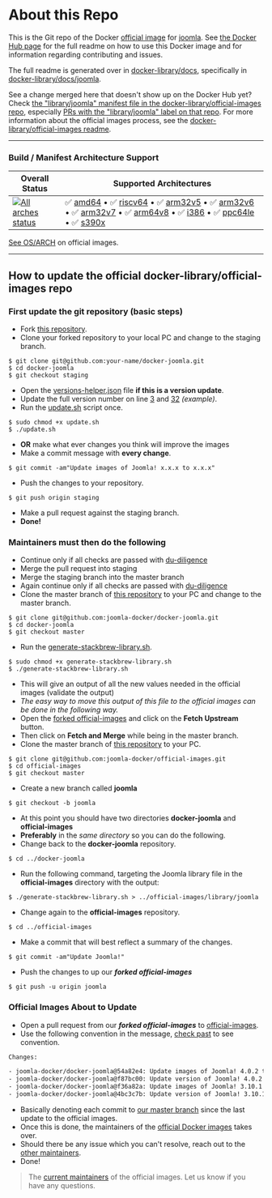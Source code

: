# About this Repo

This is the Git repo of the Docker [official image](https://docs.docker.com/docker-hub/official_repos/) for [joomla](https://registry.hub.docker.com/_/joomla/). See [the Docker Hub page](https://registry.hub.docker.com/_/joomla/) for the full readme on how to use this Docker image and for information regarding contributing and issues.

The full readme is generated over in [docker-library/docs](https://github.com/docker-library/docs), specifically in [docker-library/docs/joomla](https://github.com/docker-library/docs/tree/master/joomla).

See a change merged here that doesn't show up on the Docker Hub yet? Check [the "library/joomla" manifest file in the docker-library/official-images repo](https://github.com/docker-library/official-images/blob/master/library/joomla), especially [PRs with the "library/joomla" label on that repo](https://github.com/docker-library/official-images/labels/library%2Fjoomla). For more information about the official images process, see the [docker-library/official-images readme](https://github.com/docker-library/official-images/blob/master/README.md).

---
### Build / Manifest Architecture Support

| Overall Status | Supported Architectures |
|---|---|
| [![All arches status](https://doi-janky.infosiftr.net/job/repo-info/job/local/job/joomla/badge/icon)](https://doi-janky.infosiftr.net/job/repo-info/job/local/job/joomla) | ✅ [amd64](https://hub.docker.com/r/amd64/joomla/) • ✅ [riscv64](https://hub.docker.com/r/riscv64/joomla/) • ✅ [arm32v5](https://hub.docker.com/r/arm32v5/joomla/) • ✅ [arm32v6](https://hub.docker.com/r/arm32v6/joomla/) • ✅ [arm32v7](https://hub.docker.com/r/arm32v7/joomla/) • ✅ [arm64v8](https://hub.docker.com/r/arm64v8/joomla/) • ✅ [i386](https://hub.docker.com/r/i386/joomla/) • ✅ [ppc64le](https://hub.docker.com/r/ppc64le/joomla/) • ✅ [s390x](https://hub.docker.com/r/s390x/joomla/) |

[See OS/ARCH](https://registry.hub.docker.com/_/joomla/?tab=tags) on official images.

--- 
## How to update the official docker-library/official-images repo

### First update the git repository (basic steps)
- Fork [this repository](https://github.com/joomla-docker/docker-joomla).
- Clone your forked repository to your local PC and change to the staging branch.
```shell
$ git clone git@github.com:your-name/docker-joomla.git
$ cd docker-joomla
$ git checkout staging
```
- Open the [versions-helper.json](https://github.com/joomla-docker/docker-joomla/blob/staging/versions-helper.json) file **if this is a version update**.
- Update the full version number on line [3](https://github.com/joomla-docker/docker-joomla/blob/0dd714aae69dd103e72ae519d4638b71da7c5e4f/versions-helper.json#L3) and [32](https://github.com/joomla-docker/docker-joomla/blob/0dd714aae69dd103e72ae519d4638b71da7c5e4f/versions-helper.json#L32) _(example)_.
- Run the [update.sh](https://github.com/joomla-docker/docker-joomla/blob/staging/update.sh) script once.
```shell
$ sudo chmod +x update.sh
$ ./update.sh
```
- **OR** make what ever changes you think will improve the images
- Make a commit message with **every change**.
```shell
$ git commit -am"Update images of Joomla! x.x.x to x.x.x"
```
- Push the changes to your repository.
```shell
$ git push origin staging
```
- Make a pull request against the staging branch.
- **Done!**

### Maintainers must then do the following
- Continue only if all checks are passed with [du-diligence](https://en.wikipedia.org/wiki/Due_diligence) 
- Merge the pull request into staging
- Merge the staging branch into the master branch
- Again continue only if all checks are passed with [du-diligence](https://en.wikipedia.org/wiki/Due_diligence)
- Clone the master branch of [this repository](https://github.com/joomla-docker/docker-joomla/tree/master) to your PC and change to the master branch.
```shell
$ git clone git@github.com:joomla-docker/docker-joomla.git
$ cd docker-joomla
$ git checkout master
```
- Run the [generate-stackbrew-library.sh](https://github.com/joomla-docker/docker-joomla/blob/staging/generate-stackbrew-library.sh).
```shell
$ sudo chmod +x generate-stackbrew-library.sh
$ ./generate-stackbrew-library.sh
```
- This will give an output of all the new values needed in the official images (validate the output)
- _The easy way to move this output of this file to the official images can be done in the following way._
- Open the [forked official-images](https://github.com/joomla-docker/official-images) and click on the **Fetch Upstream** button.
- Then click on **Fetch and Merge** while being in the master branch.
- Clone the master branch of [this repository](https://github.com/joomla-docker/official-images/tree/master) to your PC.
```shell
$ git clone git@github.com:joomla-docker/official-images.git
$ cd official-images
$ git checkout master
```
- Create a new branch called **joomla**
```shell
$ git checkout -b joomla
```
- At this point you should have two directories **docker-joomla** and **official-images**
- **Preferably** in the _same directory_ so you can do the following.
- Change back to the **docker-joomla** repository.
```shell
$ cd ../docker-joomla
```
- Run the following command, targeting the Joomla library file in the **official-images** directory with the output:
```shell
$ ./generate-stackbrew-library.sh > ../official-images/library/joomla
```
- Change again to the **official-images** repository.
```shell
$ cd ../official-images
```
- Make a commit that will best reflect a summary of the changes.
```shell
$ git commit -am"Update Joomla!"
```
- Push the changes to up our _**forked official-images**_
```shell
$ git push -u origin joomla
```

### Official Images About to Update
- Open a pull request from our _**forked official-images**_ to [official-images](https://github.com/docker-library/official-images).
- Use the following convention in the message, [check past](https://github.com/docker-library/official-images/pull/10902) to see convention.
```txt
Changes:

- joomla-docker/docker-joomla@54a82e4: Update images of Joomla! 4.0.2 to 4.0.3
- joomla-docker/docker-joomla@f87bc00: Update version of Joomla! 4.0.2 to 4.0.3
- joomla-docker/docker-joomla@f36a82a: Update images of Joomla! 3.10.1 to 3.10.2
- joomla-docker/docker-joomla@4bc3c7b: Update version of Joomla! 3.10.1 to 3.10.2
```
- Basically denoting each commit to [our master branch](https://github.com/joomla-docker/docker-joomla/tree/master) since the last update to the official images.
- Once this is done, the maintainers of the [official Docker images](https://github.com/docker-library/official-images) takes over.
- Should there be any issue which you can't resolve, reach out to the [other maintainers](https://github.com/joomla-docker/docker-joomla/graphs/contributors).
- Done!

> The [current maintainers](https://github.com/joomla-docker/docker-joomla/blob/master/maintainers.json) of the official images. Let us know if you have any questions.